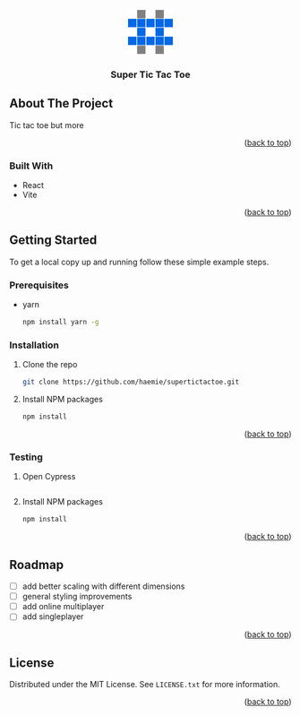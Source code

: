 <a name="readme-top"></a>

<!-- PROJECT LOGO -->
<br />
<div align="center">
  <a href="https://github.com/haemie/supertictactoe">
    <img src="public/logo.png" alt="Logo" width="80" height="80">
  </a>

  <h3 align="center">Super Tic Tac Toe</h3>
</div>

<!-- ABOUT THE PROJECT -->

## About The Project

Tic tac toe but more

<p align="right">(<a href="#readme-top">back to top</a>)</p>

### Built With

- React
- Vite

<p align="right">(<a href="#readme-top">back to top</a>)</p>

<!-- GETTING STARTED -->

## Getting Started

To get a local copy up and running follow these simple example steps.

### Prerequisites

- yarn
  ```sh
  npm install yarn -g
  ```

### Installation

1. Clone the repo
   ```sh
   git clone https://github.com/haemie/supertictactoe.git
   ```
2. Install NPM packages
   ```sh
   npm install
   ```

<p align="right">(<a href="#readme-top">back to top</a>)</p>

### Testing

1. Open Cypress

   ```npx cypress open

   ```

2. Install NPM packages
   ```sh
   npm install
   ```

<p align="right">(<a href="#readme-top">back to top</a>)</p>

<!-- ROADMAP -->

## Roadmap

- [ ] add better scaling with different dimensions
- [ ] general styling improvements
- [ ] add online multiplayer
- [ ] add singleplayer

<p align="right">(<a href="#readme-top">back to top</a>)</p>

<!-- LICENSE -->

## License

Distributed under the MIT License. See `LICENSE.txt` for more information.

<p align="right">(<a href="#readme-top">back to top</a>)</p>
